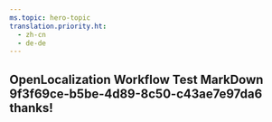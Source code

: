 ```yaml
---
ms.topic: hero-topic
translation.priority.ht: 
  - zh-cn
  - de-de
---
```

## OpenLocalization Workflow Test MarkDown 9f3f69ce-b5be-4d89-8c50-c43ae7e97da6 thanks!
